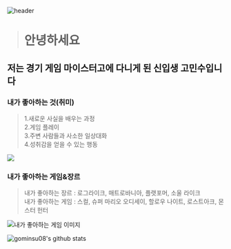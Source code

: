 
<!--
**gominsu08/gominsu08** is a ✨ _special_ ✨ repository because its `README.md` (this file) appears on your GitHub profile.

Here are some ideas to get you started:

- 🔭 I’m currently working on ...
- 🌱 I’m currently learning ...
- 👯 I’m looking to collaborate on ...
- 🤔 I’m looking for help with ...
- 💬 Ask me about ...
- 📫 How to reach me: ...
- 😄 Pronouns: ...
- ⚡ Fun fact: ...
-->
![header](https://capsule-render.vercel.app/api?type=cylinder&color=gradient&text=✨저의%20프로필을%20클릭해%20주셔서%20감사%20합니다✨&section=footer&reversal=false&textBg=false&fontAlign=50&fontSize=30)

> # 안녕하세요
## 저는 경기 게임 마이스터고에 다니게 된 신입생 고민수입니다

### 내가 좋아하는 것(취미)

>1.새로운 사실을 배우는 과정
></br>2.게임 플레이
></br>3.주변 사람들과 사소한 일상대화
></br>4.성취감을 얻을 수 있는 행동

![](https://i.esdrop.com/d/f/V8IBFq7aBc/4xfuUKvQWz.jpg)

### 내가 좋아하는 게임&장르

> 내가 좋아하는 장르 : 로그라이크, 매트로바니아, 플랫포머, 소울 라이크
> </br>내가 좋아하는 게임 : 스컬, 슈퍼 마리오 오디세이, 할로우 나이트, 로스트아크, 몬스터 헌터

![내가 좋아하는 게임 이미지](https://i.esdrop.com/d/f/V8IBFq7aBc/7huXFo1vIc.png)

![gominsu08's github stats](https://github-readme-stats.vercel.app/api?username=gominsu08&show_icons=true)

